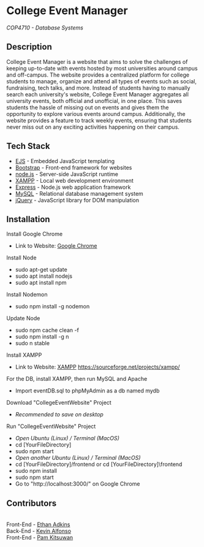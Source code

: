 # College Event Manager
*COP4710 - Database Systems*

## Description
College Event Manager is a website that aims to solve the challenges of keeping up-to-date with events hosted by most universities around campus and off-campus. The website provides a centralized platform for college students to manage, organize and attend all types of events such as social, fundraising, tech talks, and more. Instead of students having to manually search each university's website, College Event Manager aggregates all university events, both official and unofficial, in one place. This saves students the hassle of missing out on events and gives them the opportunity to explore various events around campus. Additionally, the website provides a feature to track weekly events, ensuring that students never miss out on any exciting activities happening on their campus.

## Tech Stack
- [EJS](https://ejs.co/) - Embedded JavaScript templating
- [Bootstrap](http://github.com/twbs/bootstrap/) - Front-end framework for websites
- [node.js](https://nodejs.org/en/) - Server-side JavaScript runtime
- [XAMPP](https://www.apachefriends.org/) - Local web development environment
- [Express](http://expressjs.com) - Node.js web application framework
- [MySQL](http://mysql.com/) - Relational database management system
- [jQuery](http://jquery.com) - JavaScript library for DOM manipulation

## Installation
Install Google Chrome
- Link to Website: [Google Chrome](https://www.google.com/chrome/dr/download/)

Install Node
- sudo apt-get update
- sudo apt install nodejs
- sudo apt install npm

Install Nodemon
- sudo npm install -g nodemon

Update Node
- sudo npm cache clean -f
- sudo npm install -g n
- sudo n stable

Install XAMPP
- Link to Website: [XAMPP](https://www.apachefriends.org/download.html)
https://sourceforge.net/projects/xampp/


For the DB, install XAMPP, then run MySQL and Apache
- Import eventDB.sql to phpMyAdmin as a db named mydb

Download "CollegeEventWebsite" Project
- *Recommended to save on desktop*

Run "CollegeEventWebsite" Project
- *Open Ubuntu (Linux) / Terminal (MacOS)*
- cd [YourFileDirectory]
- sudo npm start
- *Open another Ubuntu (Linux) / Terminal (MacOS)*
- cd [YourFileDirectory]/frontend or cd [YourFileDirectory]\frontend
- sudo npm install
- sudo npm start
- Go to "http://localhost:3000/" on Google Chrome

## Contributors
<br> Front-End - [Ethan Adkins](https://github.com/EthanAdkins)
<br> Back-End - [Kevin Alfonso](https://github.com/Kooven47)
<br> Front-End - [Pam Kitsuwan](https://github.com/sspamss)
